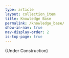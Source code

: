 ```yaml
---
type: article
layout: collection_item
title: Knowledge Base
permalink: /knowledge_base/
show-in-nav: true
nav-display-order: 2
is-top-page: true
---
```

(Under Construction)